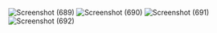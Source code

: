 ![Screenshot (689)](https://github.com/user-attachments/assets/3327f180-4687-499e-b20a-cf830cd2d482)
![Screenshot (690)](https://github.com/user-attachments/assets/823cbc8d-0761-42b9-8e7f-07cb1f8ab01c)
![Screenshot (691)](https://github.com/user-attachments/assets/fb47071a-10a7-4c0e-8268-e15e9c9ebba1)
![Screenshot (692)](https://github.com/user-attachments/assets/77752bca-db0d-4cae-9030-411e05b6683d)
